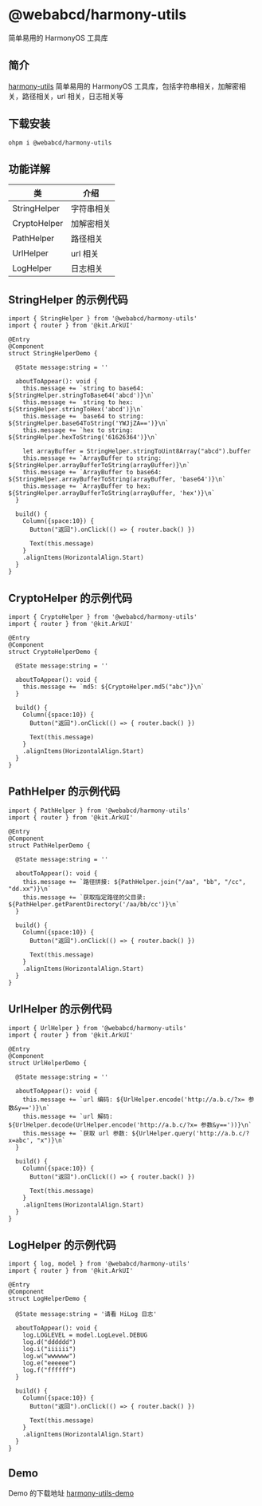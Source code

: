 # @webabcd/harmony-utils
简单易用的 HarmonyOS 工具库

## 简介
[harmony-utils](https://ohpm.openharmony.cn/#/cn/detail/@webabcd%2Fharmony-utils)
简单易用的 HarmonyOS 工具库，包括字符串相关，加解密相关，路径相关，url 相关，日志相关等

## 下载安装
`ohpm i @webabcd/harmony-utils`

## 功能详解
| 类            | 介绍     |
|--------------|--------|
| StringHelper | 字符串相关  |
| CryptoHelper | 加解密相关  |
| PathHelper   | 路径相关   |
| UrlHelper    | url 相关 |
| LogHelper    | 日志相关   |

## StringHelper 的示例代码
```
import { StringHelper } from '@webabcd/harmony-utils'
import { router } from '@kit.ArkUI'

@Entry
@Component
struct StringHelperDemo {

  @State message:string = ''

  aboutToAppear(): void {
    this.message += `string to base64: ${StringHelper.stringToBase64('abcd')}\n`
    this.message += `string to hex: ${StringHelper.stringToHex('abcd')}\n`
    this.message += `base64 to string: ${StringHelper.base64ToString('YWJjZA==')}\n`
    this.message += `hex to string: ${StringHelper.hexToString('61626364')}\n`

    let arrayBuffer = StringHelper.stringToUint8Array("abcd").buffer
    this.message += `ArrayBuffer to string: ${StringHelper.arrayBufferToString(arrayBuffer)}\n`
    this.message += `ArrayBuffer to base64: ${StringHelper.arrayBufferToString(arrayBuffer, 'base64')}\n`
    this.message += `ArrayBuffer to hex: ${StringHelper.arrayBufferToString(arrayBuffer, 'hex')}\n`
  }

  build() {
    Column({space:10}) {
      Button("返回").onClick(() => { router.back() })

      Text(this.message)
    }
    .alignItems(HorizontalAlign.Start)
  }
}
```

## CryptoHelper 的示例代码
```
import { CryptoHelper } from '@webabcd/harmony-utils'
import { router } from '@kit.ArkUI'

@Entry
@Component
struct CryptoHelperDemo {

  @State message:string = ''

  aboutToAppear(): void {
    this.message += `md5: ${CryptoHelper.md5("abc")}\n`
  }

  build() {
    Column({space:10}) {
      Button("返回").onClick(() => { router.back() })

      Text(this.message)
    }
    .alignItems(HorizontalAlign.Start)
  }
}
```

## PathHelper 的示例代码
```
import { PathHelper } from '@webabcd/harmony-utils'
import { router } from '@kit.ArkUI'

@Entry
@Component
struct PathHelperDemo {

  @State message:string = ''

  aboutToAppear(): void {
    this.message += `路径拼接: ${PathHelper.join("/aa", "bb", "/cc", "dd.xx")}\n`
    this.message += `获取指定路径的父目录: ${PathHelper.getParentDirectory('/aa/bb/cc')}\n`
  }

  build() {
    Column({space:10}) {
      Button("返回").onClick(() => { router.back() })

      Text(this.message)
    }
    .alignItems(HorizontalAlign.Start)
  }
}
```

## UrlHelper 的示例代码
```
import { UrlHelper } from '@webabcd/harmony-utils'
import { router } from '@kit.ArkUI'

@Entry
@Component
struct UrlHelperDemo {

  @State message:string = ''

  aboutToAppear(): void {
    this.message += `url 编码: ${UrlHelper.encode('http://a.b.c/?x= 参数&y==')}\n`
    this.message += `url 解码: ${UrlHelper.decode(UrlHelper.encode('http://a.b.c/?x= 参数&y=='))}\n`
    this.message += `获取 url 参数: ${UrlHelper.query('http://a.b.c/?x=abc', "x")}\n`
  }

  build() {
    Column({space:10}) {
      Button("返回").onClick(() => { router.back() })

      Text(this.message)
    }
    .alignItems(HorizontalAlign.Start)
  }
}
```

## LogHelper 的示例代码
```
import { log, model } from '@webabcd/harmony-utils'
import { router } from '@kit.ArkUI'

@Entry
@Component
struct LogHelperDemo {

  @State message:string = '请看 HiLog 日志'

  aboutToAppear(): void {
    log.LOGLEVEL = model.LogLevel.DEBUG
    log.d("dddddd")
    log.i("iiiiii")
    log.w("wwwwww")
    log.e("eeeeee")
    log.f("ffffff")
  }

  build() {
    Column({space:10}) {
      Button("返回").onClick(() => { router.back() })

      Text(this.message)
    }
    .alignItems(HorizontalAlign.Start)
  }
}
```

## Demo
Demo 的下载地址 [harmony-utils-demo](https://gitee.com/webabcd/HarmonyUtils)